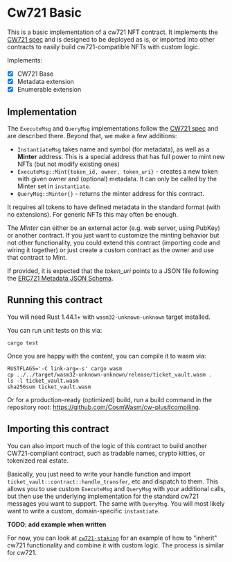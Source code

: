# Cw721 Basic

This is a basic implementation of a cw721 NFT contract. It implements
the [CW721 spec](../../packages/cw721/README.md) and is designed to
be deployed as is, or imported into other contracts to easily build
cw721-compatible NFTs with custom logic.

Implements:

- [x] CW721 Base
- [x] Metadata extension
- [x] Enumerable extension

## Implementation

The `ExecuteMsg` and `QueryMsg` implementations follow the [CW721 spec](../../packages/cw721/README.md) and are described there.
Beyond that, we make a few additions:

* `InstantiateMsg` takes name and symbol (for metadata), as well as a **Minter** address. This is a special address that has full 
power to mint new NFTs (but not modify existing ones)
* `ExecuteMsg::Mint{token_id, owner, token_uri}` - creates a new token with given owner and (optional) metadata. It can only be called by
the Minter set in `instantiate`.
* `QueryMsg::Minter{}` - returns the minter address for this contract.

It requires all tokens to have defined metadata in the standard format (with no extensions). For generic NFTs this may often be enough.

The *Minter* can either be an external actor (e.g. web server, using PubKey) or another contract. If you just want to customize
the minting behavior but not other functionality, you could extend this contract (importing code and wiring it together)
or just create a custom contract as the owner and use that contract to Mint.

If provided, it is expected that the _token_uri_ points to a JSON file following the [ERC721 Metadata JSON Schema](https://eips.ethereum.org/EIPS/eip-721).

## Running this contract

You will need Rust 1.44.1+ with `wasm32-unknown-unknown` target installed.

You can run unit tests on this via: 

`cargo test`

Once you are happy with the content, you can compile it to wasm via:

```
RUSTFLAGS='-C link-arg=-s' cargo wasm
cp ../../target/wasm32-unknown-unknown/release/ticket_vault.wasm .
ls -l ticket_vault.wasm
sha256sum ticket_vault.wasm
```

Or for a production-ready (optimized) build, run a build command in the 
repository root: https://github.com/CosmWasm/cw-plus#compiling.

## Importing this contract

You can also import much of the logic of this contract to build another
CW721-compliant contract, such as tradable names, crypto kitties,
or tokenized real estate.

Basically, you just need to write your handle function and import 
`ticket_vault::contract::handle_transfer`, etc and dispatch to them.
This allows you to use custom `ExecuteMsg` and `QueryMsg` with your additional
calls, but then use the underlying implementation for the standard cw721
messages you want to support. The same with `QueryMsg`. You will most
likely want to write a custom, domain-specific `instantiate`.

**TODO: add example when written**

For now, you can look at [`cw721-staking`](../cw721-staking/README.md)
for an example of how to "inherit" cw721 functionality and combine it with custom logic.
The process is similar for cw721.
